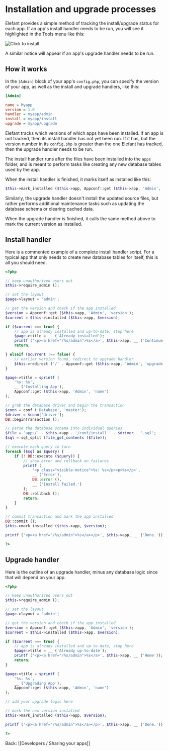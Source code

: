 # Installation and upgrade processes

Elefant provides a simple method of tracking the install/upgrade status for each app. If an app's install handler needs to be run, you will see it highlighted in the Tools menu like this:

![Click to install](/apps/docs/docs/2.0/pix/click-to-install.png)

A similar notice will appear if an app's upgrade handler needs to be run.

## How it works

In the `[Admin]` block of your app's `config.php`, you can specify the version of your app, as well as the install and upgrade handlers, like this:

~~~ini
[Admin]

name = Myapp
version = 1.0
handler = myapp/admin
install = myapp/install
upgrade = myapp/upgrade
~~~

Elefant tracks which versions of which apps have been installed. If an app is not tracked, then its install handler has not yet been run. If it has, but the version number in its `config.php` is greater than the one Elefant has tracked, then the upgrade handler needs to be run.

The install handler runs after the files have been installed into the `apps` folder, and is meant to perform tasks like creating any new database tables used by the app.

When the install handler is finished, it marks itself as installed like this:

~~~php
$this->mark_installed ($this->app, Appconf::get ($this->app, 'Admin', 'version'));
~~~

Similarly, the upgrade handler doesn't install the updated source files, but rather performs additional maintenance tasks such as updating the database schema or clearing cached data.

When the upgrade handler is finished, it calls the same method above to mark the current version as installed.

## Install handler

Here is a commented example of a complete install handler script. For a typical app that only needs to create new database tables for itself, this is all you should need.

~~~php
<?php

// keep unauthorized users out
$this->require_admin ();

// set the layout
$page->layout = 'admin';

// get the version and check if the app installed
$version = Appconf::get ($this->app, 'Admin', 'version');
$current = $this->installed ($this->app, $version);

if ($current === true) {
    // app is already installed and up-to-date, stop here
    $page->title = __ ('Already installed');
    printf ('<p><a href="/%s/admin">%s</a>', $this->app, __ ('Continue'));
    return;

} elseif ($current !== false) {
    // earlier version found, redirect to upgrade handler
    $this->redirect ('/' . Appconf::get ($this->app, 'Admin', 'upgrade'));
}

$page->title = sprintf (
    '%s: %s',
    __ ('Installing App'),
    Appconf::get ($this->app, 'Admin', 'name')
);

// grab the database driver and begin the transaction
$conn = conf ('Database', 'master');
$driver = $conn['driver'];
DB::beginTransaction ();

// parse the database schema into individual queries
$file = 'apps/' . $this->app . '/conf/install_' . $driver . '.sql';
$sql = sql_split (file_get_contents ($file));

// execute each query in turn
foreach ($sql as $query) {
    if (! DB::execute ($query)) {
        // show error and rollback on failures
        printf (
            '<p class="visible-notice">%s: %s</p><p>%s</p>',
            __ ('Error'),
            DB::error (),
            __ ('Install failed.')
        );
        DB::rollback ();
        return;
    }
}

// commit transaction and mark the app installed
DB::commit ();
$this->mark_installed ($this->app, $version);

printf ('<p><a href="/%s/admin">%s</a></p>', $this->app, __ ('Done.'));

?>
~~~

## Upgrade handler

Here is the outline of an upgrade handler, minus any database logic since that will depend on your app.

~~~php
<?php

// keep unauthorized users out
$this->require_admin ();

// set the layout
$page->layout = 'admin';

// get the version and check if the app installed
$version = Appconf::get ($this->app, 'Admin', 'version');
$current = $this->installed ($this->app, $version);

if ($current === true) {
    // app is already installed and up-to-date, stop here
    $page->title = __ ('Already up-to-date');
    printf ('<p><a href="/%s/admin">%s</a>', $this->app, __ ('Home'));
    return;
}

$page->title = sprintf (
    '%s: %s',
    __ ('Upgrading App'),
    Appconf::get ($this->app, 'Admin', 'name')
);

// add your upgrade logic here

// mark the new version installed
$this->mark_installed ($this->app, $version);

printf ('<p><a href="/%s/admin">%s</a></p>', $this->app, __ ('Done.'));

?>
~~~

Back: [[Developers / Sharing your apps]]
